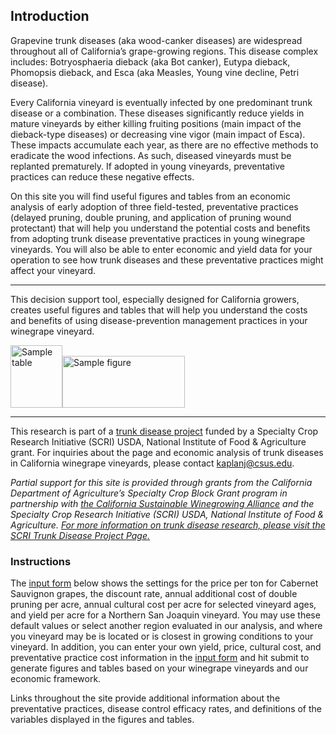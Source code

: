 ## Introduction

Grapevine trunk diseases (aka wood-canker diseases) are widespread throughout all of California’s grape-growing regions. This disease complex includes: Botryosphaeria dieback (aka Bot canker), Eutypa dieback, Phomopsis dieback, and Esca (aka Measles, Young vine decline, Petri disease).  
 
 Every California vineyard is eventually infected by one predominant trunk disease or a combination. These diseases significantly reduce yields in mature vineyards by either killing fruiting positions (main impact of the dieback-type diseases) or decreasing vine vigor (main impact of Esca). These impacts accumulate each year, as there are no effective methods to eradicate the wood infections. As such, diseased vineyards must be replanted prematurely. If adopted in young vineyards, preventative practices can reduce these negative effects.  
 
 On this site you will find useful figures and tables from an economic analysis of early adoption of three field-tested, preventative practices (delayed pruning, double pruning, and application of pruning wound protectant) that will help you understand the potential costs and benefits from adopting trunk disease preventative practices in young winegrape vineyards. You will also be able to enter economic and yield data for your operation to see how trunk diseases and these preventative practices might affect your vineyard.  

<hr class="mission-rule" />
<p class="mission-statement">This decision support tool, especially designed for California growers, creates useful figures and tables that will help you understand the costs and benefits of using disease-prevention management practices in your winegrape vineyard.  
</p>

<p class="mission-samples"><img src="http://maxnorton.github.io/figure/img/sample-table.png" alt="Sample table" width="83" height="100" /><img src="http://maxnorton.github.io/figure/img/sample-fig-yield.png" alt="Sample figure" width="196" height="83" /></p>
<hr class="mission-rule" />

This research is part of a [trunk disease project](http://treeandvinetrunkdiseases.org)  funded by a Specialty Crop Research Initiative (SCRI) USDA, National Institute of Food &amp; Agriculture grant. For inquiries about the page and economic analysis of trunk diseases in California winegrape vineyards, please contact [kaplanj@csus.edu](mailto:kaplanj@csus.edu).  
 
*Partial support for this site is provided through grants from the California Department of Agriculture’s Specialty Crop Block Grant program in partnership with [the California Sustainable Winegrowing Alliance](http://sustainablewinegrowing.org) and the Specialty Crop Research Initiative (SCRI) USDA, National Institute of Food &amp; Agriculture. [For more information on trunk disease research, please visit the SCRI Trunk Disease Project Page.](http://treeandvinetrunkdiseases.org)*  

### Instructions
 
 The [input form](#figureparameters) below shows the settings for the price per ton for Cabernet Sauvignon grapes, the discount rate, annual additional cost of double pruning per acre, annual cultural cost per acre for selected vineyard ages, and yield per acre for a Northern San Joaquin vineyard. You may use these default values or select another region evaluated in our analysis, and where you vineyard may be is located or is closest in growing conditions to your vineyard. In addition, you can enter your own yield, price, cultural cost, and preventative practice cost information in the [input form](#figureparameters) and hit submit to generate figures and tables based on your winegrape vineyards and our economic framework.
 
 Links throughout the site provide additional information about the preventative practices, disease control efficacy rates, and definitions of the variables displayed in the figures and tables.